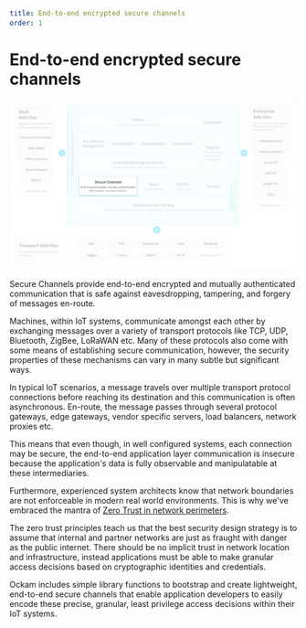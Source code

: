 ```yaml
title: End-to-end encrypted secure channels
order: 1
```

# End-to-end encrypted secure channels

![Ockam](./assets/ockam-features-secure-channels.png)

Secure Channels provide end-to-end encrypted and mutually authenticated
communication that is safe against eavesdropping, tampering, and forgery
of messages en-route.

Machines, within IoT systems, communicate amongst each other by exchanging
messages over a variety of transport protocols like TCP, UDP, Bluetooth,
ZigBee, LoRaWAN etc. Many of these protocols also come with some means of
establishing secure communication, however, the security properties of these
mechanisms can vary in many subtle but significant ways.

In typical IoT scenarios, a message travels over multiple transport
protocol connections before reaching its destination and this communication
is often asynchronous. En-route, the message passes through several protocol
gateways, edge gateways, vendor specific servers, load balancers,
network proxies etc.

This means that even though, in well configured systems, each connection may
be secure, the end-to-end application layer communication is insecure
because the application's data is fully observable and manipulatable at these
intermediaries.

Furthermore, experienced system architects know that network boundaries are
not enforceable in modern real world environments. This is why we've embraced
the mantra of [Zero Trust in network perimeters](https://www.nist.gov/publications/zero-trust-architecture).

The zero trust principles teach us that the best security design strategy is
to assume that internal and partner networks are just as fraught with danger
as the public internet. There should be no implicit trust in network location
and infrastructure, instead applications must be able to make granular access
decisions based on cryptographic identities and credentials.

Ockam includes simple library functions to bootstrap and create lightweight,
end-to-end secure channels that enable application developers to easily
encode these precise, granular, least privilege access decisions within their
IoT systems.
